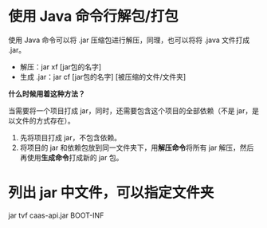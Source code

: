 # 使用 Java 命令行解包/打包

使用 Java 命令可以将 .jar 压缩包进行解压，同理，也可以将将 .java 文件打成 .jar。

- 解压：jar xf [jar包的名字]
- 生成 .jar：jar cf [jar包的名字] [被压缩的文件/文件夹]

**什么时候用着这种方法？**

当需要将一个项目打成 jar，同时，还需要包含这个项目的全部依赖（不是 jar，是以文件的方式存在）。

1. 先将项目打成 jar，不包含依赖。
2. 将项目的 jar 和依赖包放到同一文件夹下，用**解压命令**将所有 jar 解压，然后再使用**生成命令**打成新的 jar 包。

# 列出 jar 中文件，可以指定文件夹
jar tvf caas-api.jar BOOT-INF